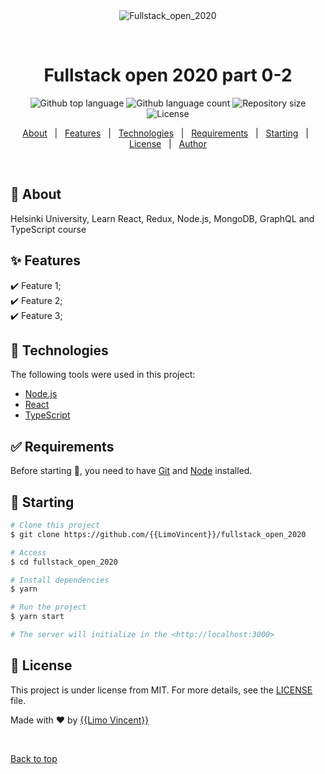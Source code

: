<div align="center" id="top"> 
  <img src="./.github/app.gif" alt="Fullstack_open_2020" />

&#xa0;

  <!-- <a href="https://fullstack_open_2020.netlify.app">Demo</a> -->
</div>

<h1 align="center">Fullstack open 2020 part 0-2</h1>

<p align="center">
  <img alt="Github top language" src="https://img.shields.io/github/languages/top/{{LimoVincent}}/fullstack_open_2020?color=56BEB8">

  <img alt="Github language count" src="https://img.shields.io/github/languages/count/{{LimoVincent}}/fullstack_open_2020?color=56BEB8">

  <img alt="Repository size" src="https://img.shields.io/github/repo-size/{{LimoVincent}}/fullstack_open_2020?color=56BEB8">

  <img alt="License" src="https://img.shields.io/github/license/{{LimoVincent}}/fullstack_open_2020?color=56BEB8">

  <!-- <img alt="Github issues" src="https://img.shields.io/github/issues/{{YOUR_GITHUB_USERNAME}}/fullstack_open_2020?color=56BEB8" /> -->

  <!-- <img alt="Github forks" src="https://img.shields.io/github/forks/{{YOUR_GITHUB_USERNAME}}/fullstack_open_2020?color=56BEB8" /> -->

  <!-- <img alt="Github stars" src="https://img.shields.io/github/stars/{{YOUR_GITHUB_USERNAME}}/fullstack_open_2020?color=56BEB8" /> -->
</p>

<!-- Status -->

<!-- <h4 align="center">
	🚧  Fullstack_open_2020 🚀 Under construction...  🚧
</h4>

<hr> -->

<p align="center">
  <a href="#dart-about">About</a> &#xa0; | &#xa0; 
  <a href="#sparkles-features">Features</a> &#xa0; | &#xa0;
  <a href="#rocket-technologies">Technologies</a> &#xa0; | &#xa0;
  <a href="#white_check_mark-requirements">Requirements</a> &#xa0; | &#xa0;
  <a href="#checkered_flag-starting">Starting</a> &#xa0; | &#xa0;
  <a href="#memo-license">License</a> &#xa0; | &#xa0;
  <a href="https://github.com/{{LimoVincent}}" target="_blank">Author</a>
</p>

<br>

## :dart: About

Helsinki University, Learn React, Redux, Node.js, MongoDB, GraphQL and TypeScript course

## :sparkles: Features

:heavy_check_mark: Feature 1;\
:heavy_check_mark: Feature 2;\
:heavy_check_mark: Feature 3;

## :rocket: Technologies

The following tools were used in this project:

- [Node.js](https://nodejs.org/en/)
- [React](https://pt-br.reactjs.org/)
- [TypeScript](https://www.typescriptlang.org/)

## :white_check_mark: Requirements

Before starting :checkered_flag:, you need to have [Git](https://git-scm.com) and [Node](https://nodejs.org/en/) installed.

## :checkered_flag: Starting

```bash
# Clone this project
$ git clone https://github.com/{{LimoVincent}}/fullstack_open_2020

# Access
$ cd fullstack_open_2020

# Install dependencies
$ yarn

# Run the project
$ yarn start

# The server will initialize in the <http://localhost:3000>
```

## :memo: License

This project is under license from MIT. For more details, see the [LICENSE](LICENSE.md) file.

Made with :heart: by <a href="https://github.com/{{LimoVincent}}" target="_blank">{{Limo Vincent}}</a>

&#xa0;

<a href="#top">Back to top</a>
